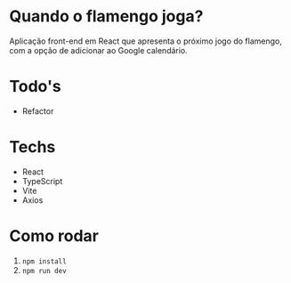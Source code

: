 # Quando o flamengo joga?

Aplicação front-end em React que apresenta o próximo jogo do flamengo, com a opção de adicionar ao Google calendário.

# Todo's

- Refactor

# Techs

- React
- TypeScript
- Vite
- Axios

# Como rodar

1. `npm install`
1. `npm run dev`
